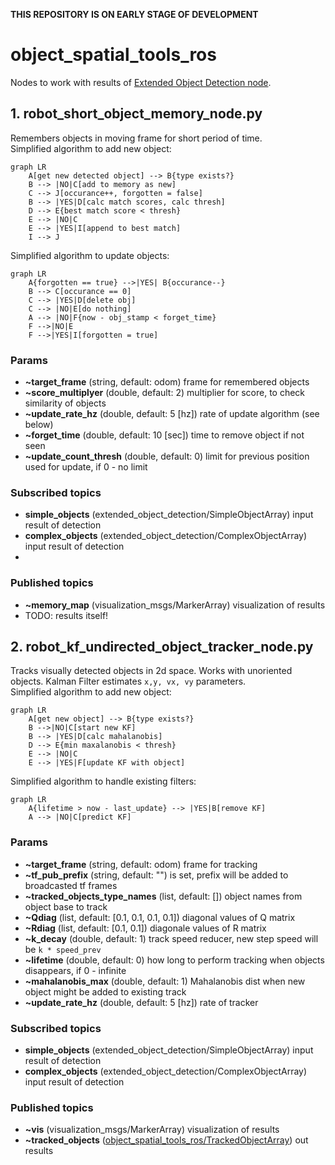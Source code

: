 __THIS REPOSITORY IS ON EARLY STAGE OF DEVELOPMENT__

#  object_spatial_tools_ros
Nodes to work with results of [Extended Object Detection node](https://github.com/Extended-Object-Detection-ROS/extended_object_detection).

## 1. robot_short_object_memory_node.py
Remembers objects in moving frame for short period of time.  
Simplified algorithm to add new object:  
```mermaid
graph LR
    A[get new detected object] --> B{type exists?}
    B --> |NO|C[add to memory as new]
    C --> J[occurance++, forgotten = false]
    B --> |YES|D[calc match scores, calc thresh]
    D --> E{best match score < thresh}
    E --> |NO|C
    E --> |YES|I[append to best match]
    I --> J
```
Simplified algorithm to update objects:  
```mermaid
graph LR
    A{forgotten == true} -->|YES| B{occurance--}
    B --> C[occurance == 0]
    C --> |YES|D[delete obj]
    C --> |NO|E[do nothing]
    A --> |NO|F{now - obj_stamp < forget_time}
    F -->|NO|E
    F -->|YES|I[forgotten = true]
```
### Params
 - __~target_frame__ (string, default: odom) frame for remembered objects
 - __~score_multiplyer__ (double, default: 2) multiplier for score, to check similarity of objects
 - __~update_rate_hz__ (double, default: 5 [hz]) rate of update algorithm (see below)
 - __~forget_time__ (double, default: 10 [sec]) time to remove object if not seen
 - __~update_count_thresh__ (double, default: 0) limit for previous position used for update, if 0 - no limit

### Subscribed topics
- __simple_objects__ (extended_object_detection/SimpleObjectArray) input result of detection
- __complex_objects__ (extended_object_detection/ComplexObjectArray) input result of detection
- 
### Published topics
- __~memory_map__ (visualization_msgs/MarkerArray) visualization of results
- TODO: results itself!

## 2. robot_kf_undirected_object_tracker_node.py
Tracks visually detected objects in 2d space. Works with unoriented objects. Kalman Filter estimates `x,y, vx, vy` parameters.  
Simplified algorithm to add new object:  
```mermaid
graph LR
    A[get new object] --> B{type exists?}
    B -->|NO|C[start new KF]
    B --> |YES|D[calc mahalanobis]
    D --> E{min maxalanobis < thresh}
    E --> |NO|C
    E --> |YES|F[update KF with object]
```
Simplified algorithm to handle existing filters:  
```mermaid
graph LR
    A{lifetime > now - last_update} --> |YES|B[remove KF]
    A --> |NO|C[predict KF]
```
### Params
 - __~target_frame__ (string, default: odom) frame for tracking
 - __~tf_pub_prefix__ (string, default: "") is set, prefix will be added to broadcasted tf frames
 - __~tracked_objects_type_names__ (list, default: []) object names from object base to track
 - __~Qdiag__ (list, default: [0.1, 0.1, 0.1, 0.1]) diagonal values of Q matrix
 - __~Rdiag__ (list, default: [0.1, 0.1]) diagonale values of R matrix
 - __~k_decay__ (double, default: 1) track speed reducer, new step speed will be `k * speed_prev`
 - __~lifetime__ (double, default: 0) how long to perform tracking when objects disappears, if 0 - infinite
 - __~mahalanobis_max__ (double, default: 1) Mahalanobis dist when new object might be added to existing track
 - __~update_rate_hz__ (double, default: 5 [hz]) rate of tracker
 
### Subscribed topics
- __simple_objects__ (extended_object_detection/SimpleObjectArray) input result of detection
- __complex_objects__ (extended_object_detection/ComplexObjectArray) input result of detection

### Published topics
- __~vis__ (visualization_msgs/MarkerArray) visualization of results
- __~tracked_objects__ ([object_spatial_tools_ros/TrackedObjectArray](https://github.com/Extended-Object-Detection-ROS/object_spatial_tools_ros/blob/devel-noetic/msg/TrackedObjectArray.msg)) out results
